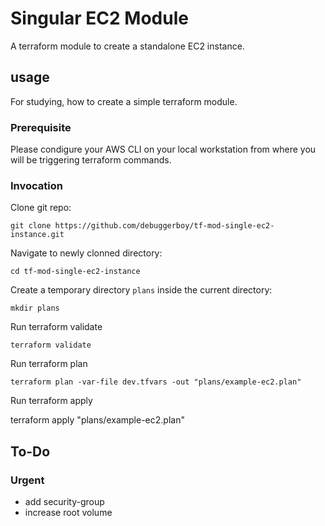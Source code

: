 # Singular EC2 Module

A terraform module to create a standalone EC2 instance.

## usage

For studying, how to create a simple terraform module.

### Prerequisite

Please condigure your AWS CLI on your local workstation from where you will be triggering terraform commands.

### Invocation

Clone git repo:

```
git clone https://github.com/debuggerboy/tf-mod-single-ec2-instance.git
```

Navigate to newly clonned directory:

```
cd tf-mod-single-ec2-instance
```

Create a temporary directory `plans` inside the current directory:

```
mkdir plans
```

Run terraform validate

```
terraform validate
```

Run terraform plan

```
terraform plan -var-file dev.tfvars -out "plans/example-ec2.plan"
```

Run terraform apply

terraform apply "plans/example-ec2.plan"

## To-Do

### Urgent

- add security-group
- increase root volume